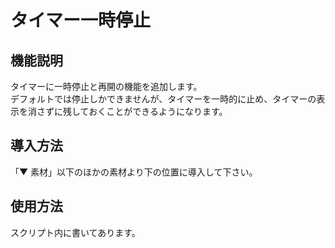 # タイマー一時停止

## 機能説明
タイマーに一時停止と再開の機能を追加します。  
デフォルトでは停止しかできませんが、タイマーを一時的に止め、タイマーの表示を消さずに残しておくことができるようになります。

## 導入方法
「▼ 素材」以下のほかの素材より下の位置に導入して下さい。

## 使用方法
スクリプト内に書いてあります。
